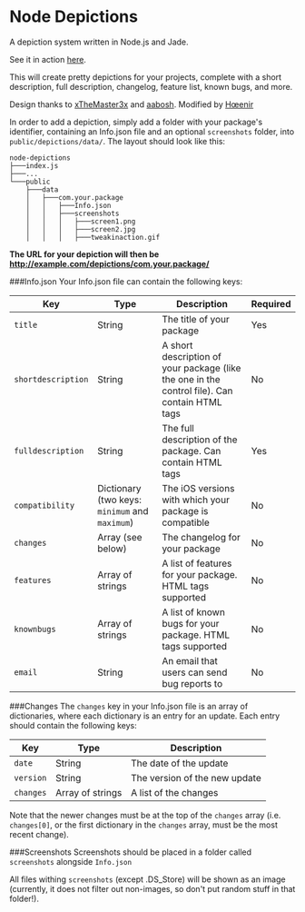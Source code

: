 # Node Depictions
A depiction system written in Node.js and Jade.

See it in action [here](http://nodedepictions.milodarling.me/depictions/com.elijahandandrew.reachapp/).

This will create pretty depictions for your projects, complete with a short description, full description, changelog, feature list, known bugs, and more.

Design thanks to [xTheMaster3x](https://github.com/xTheMaster3x) and [aabosh](https://github.com/aabosh).
Modified by [Hœenir](https://github.com/hoenir_)

In order to add a depiction, simply add a folder with your package's identifier, containing an Info.json file and an optional `screenshots` folder, into `public/depictions/data/`. The layout should look like this:

```
node-depictions
├───index.js
├───...
└───public
    ├───data
    │   ├───com.your.package
    │   │   ├───Info.json
    │   │   ├───screenshots
    │   │   │   ├───screen1.png
    │   │   │   ├───screen2.jpg
    │   │   │   ├───tweakinaction.gif
```

**The URL for your depiction will then be http://example.com/depictions/com.your.package/**

###Info.json
Your Info.json file can contain the following keys:

| Key | Type | Description | Required |
| ------ | ------ | ------ | ------ |
|  `title`  |  String  |   The title of your package  | Yes |
|  `shortdescription`  |  String  |   A short description of your package (like the one in the control file). Can contain HTML tags | No |
|  `fulldescription`  |  String  |   The full description of the package. Can contain HTML tags | Yes |
| `compatibility` | Dictionary (two keys: `minimum` and `maximum`) | The iOS versions with which your package is compatible | No |
| `changes` | Array (see below) | The changelog for your package | No |
| `features` | Array of strings | A list of features for your package. HTML tags supported | No |
| `knownbugs` | Array of strings | A list of known bugs for your package. HTML tags supported | No |
| `email` | String | An email that users can send bug reports to | No |

###Changes
The `changes` key in your Info.json file is an array of dictionaries, where each dictionary is an entry for an update. Each entry should contain the following keys:

| Key | Type | Description |
| ------ | ------ | ------ |
|  `date`  |  String  |   The date of the update  |
| `version` | String | The version of the new update |
| `changes` | Array of strings | A list of the changes |

Note that the newer changes must be at the top of the `changes` array (i.e. `changes[0]`, or the first dictionary in the `changes` array, must be the most recent change).

###Screenshots
Screenshots should be placed in a folder called `screenshots` alongside `Info.json`

All files withing `screenshots` (except .DS_Store) will be shown as an image (currently, it does not filter out non-images, so don't put random stuff in that folder!).
